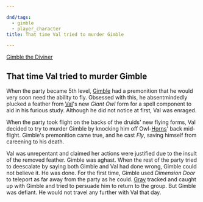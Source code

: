 ```yaml
---

dnd/tags:
  - gimble
  - player_character
title: That time Val tried to murder Gimble

---
```



[Gimble the Diviner](/dnd/characters/gimble-the-diviner)

## That time Val tried to murder Gimble

When the party became 5th level, [Gimble](/dnd/characters/gimble-the-diviner) had a premonition that he would very soon need the ability to fly. Obsessed with this, he absentmindedly plucked a feather from [Val](/dnd/characters/val)'s new *Giant Owl* form for a spell component to aid in his furious study. Although he did not notice at first, Val was enraged.

When the party took flight on the backs of the druids' new flying forms, Val decided to try to murder Gimble by knocking him off Owl-[Horns](/dnd/characters/horns)' back mid-flight. Gimble's premonition came true, and he cast *Fly*, saving himself from careening to his death.

Val was unrepentant and claimed her actions were justified due to the insult of the removed feather. Gimble was aghast. When the rest of the party tried to deescalate by saying both Gimble and Val had done wrong, Gimble could not believe it. He was done. For the first time, Gimble used *Dimension Door* to teleport as far away from the party as he could. [Gray](/dnd/characters/haeltin-var-astora) tracked and caught up with Gimble and tried to persuade him to return to the group. But Gimble was defiant. He would not travel any further with Val that day.
